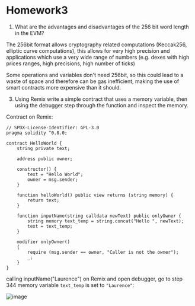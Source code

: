 # Homework3

1. What are the advantages and disadvantages of the 256 bit word length in the EVM?

The 256bit format allows cryptography related computations (Keccak256, elliptic curve computations), this allows for very high precision and applications which use a very wide range of numbers (e.g. dexes with high prices ranges, high precisions, high number of ticks)

Some operations and variables don't need 256bit, so this could lead to a waste of space and therefore can be gas inefficient, making the use of smart contracts more expensive than it should.

3. Using Remix write a simple contract that uses a memory variable, then using the debugger step through the function and inspect the memory.

Contract on Remix:

```
// SPDX-License-Identifier: GPL-3.0
pragma solidity ^0.8.0;

contract HelloWorld {
    string private text;
 
    address public owner;

    constructor() {
        text = "Hello World";
        owner = msg.sender;
    }

    function helloWorld() public view returns (string memory) {
        return text;
    }

    function inputName(string calldata newText) public onlyOwner {
        string memory text_temp = string.concat("Hello ", newText);
        text = text_temp;
    }

    modifier onlyOwner()
    {
        require (msg.sender == owner, "Caller is not the owner");
        _;
    }
}
```

calling inputName("Laurence") on Remix and open debugger, go to step 344
memory variable `text_temp` is set to `"Laurence"`:

![image](https://github.com/BigBangInfinity/Encode_ExpertSolidityBootcamp_Homework/assets/37957341/a07438b2-f45d-4c4e-8242-33977544bbc1)
